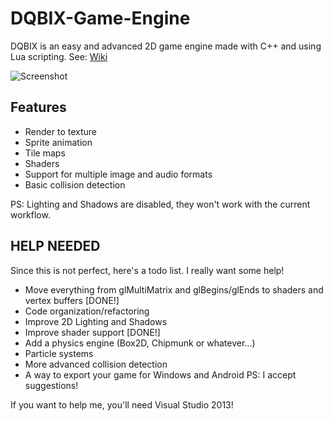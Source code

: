 DQBIX-Game-Engine
=====================================
DQBIX is an easy and advanced 2D game engine made with C++ and using Lua scripting.
See: [Wiki](https://github.com/DCubix/DQBIX-Game-Engine/wiki)

![Screenshot](http://i.gyazo.com/6933cfb05715c88ca57941b0d8d9c2b2.png)

Features
-------------------------------------
  - Render to texture
  - Sprite animation
  - Tile maps
  - Shaders
  - Support for multiple image and audio formats
  - Basic collision detection

PS: Lighting and Shadows are disabled, they won't work with the current workflow.

HELP NEEDED
-------------------------------------
Since this is not perfect, here's a todo list. I really want some help!
  - Move everything from glMultiMatrix and glBegins/glEnds to shaders and vertex buffers [DONE!]
  - Code organization/refactoring
  - Improve 2D Lighting and Shadows
  - Improve shader support [DONE!]
  - Add a physics engine (Box2D, Chipmunk or whatever...)
  - Particle systems
  - More advanced collision detection
  - A way to export your game for Windows and Android
  PS: I accept suggestions!
  
If you want to help me, you'll need Visual Studio 2013!
